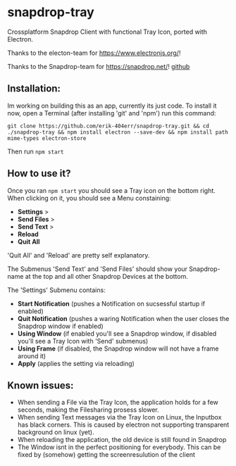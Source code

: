 # snapdrop-tray
Crossplatform Snapdrop Client with functional Tray Icon, ported with Electron.


Thanks to the electon-team for https://www.electronjs.org/!

Thanks to the Snapdrop-team for https://snapdrop.net/! [github](https://github.com/RobinLinus/snapdrop)

## Installation:
Im working on building this as an app, currently its just code. To install it now, open a Terminal (after installing 'git' and 'npm') run this command:
```
git clone https://github.com/erik-404err/snapdrop-tray.git && cd ./snapdrop-tray && npm install electron --save-dev && npm install path mime-types electron-store
```
Then run `npm start`

## How to use it?

Once you ran `npm start` you should see a Tray icon on the bottom right. When clicking on it, you should see a Menu constaining:

- __Settings__   >
- __Send Files__ >
- __Send Text__  >
- __Reload__
- __Quit All__

'Quit All' and 'Reload' are pretty self explanatory.

The Submenus 'Send Text' and 'Send Files' should show your Snapdrop-name at the top and all other Snapdrop Devices at the bottom.

The 'Settings' Submenu contains:

- __Start Notification__ (pushes a Notification on sucsessful startup if enabled)
- __Quit Notification__ (pushes a waring Notification when the user closes the Snapdrop window if enabled)
- __Using Window__ (if enabled you'll see a Snapdrop window, if disabled you'll see a Tray Icon with 'Send' submenus)
- __Using Frame__ (if disabled, the Snapdrop window will not have a frame around it)
- __Apply__ (applies the setting via reloading)



## Known issues:
- When sending a File via the Tray Icon, the application holds for a few seconds, making the Filesharing prosess slower.
- When sending Text messages via the Tray Icon on Linux, the Inputbox has black corners. This is caused by electron not supporting transparent background on linux (yet). 
- When reloading the application, the old device is still found in Snapdrop
- The Window isnt in the perfect positioning for everybody. This can be fixed by (somehow) getting the screenresulution of the client 

